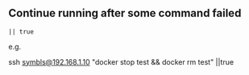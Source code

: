 #

## Continue running after some command failed

`|| true`

e.g.

ssh symbls@192.168.1.10 "docker stop test && docker rm test" ||true